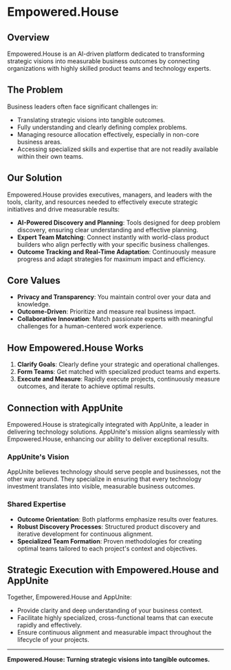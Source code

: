 # Empowered.House

## Overview

Empowered.House is an AI-driven platform dedicated to transforming strategic visions into measurable business outcomes by connecting organizations with highly skilled product teams and technology experts.

## The Problem

Business leaders often face significant challenges in:

- Translating strategic visions into tangible outcomes.
- Fully understanding and clearly defining complex problems.
- Managing resource allocation effectively, especially in non-core business areas.
- Accessing specialized skills and expertise that are not readily available within their own teams.

## Our Solution

Empowered.House provides executives, managers, and leaders with the tools, clarity, and resources needed to effectively execute strategic initiatives and drive measurable results:

- **AI-Powered Discovery and Planning**: Tools designed for deep problem discovery, ensuring clear understanding and effective planning.
- **Expert Team Matching**: Connect instantly with world-class product builders who align perfectly with your specific business challenges.
- **Outcome Tracking and Real-Time Adaptation**: Continuously measure progress and adapt strategies for maximum impact and efficiency.

## Core Values

- **Privacy and Transparency**: You maintain control over your data and knowledge.
- **Outcome-Driven**: Prioritize and measure real business impact.
- **Collaborative Innovation**: Match passionate experts with meaningful challenges for a human-centered work experience.

## How Empowered.House Works

1. **Clarify Goals**: Clearly define your strategic and operational challenges.
2. **Form Teams**: Get matched with specialized product teams and experts.
3. **Execute and Measure**: Rapidly execute projects, continuously measure outcomes, and iterate to achieve optimal results.

## Connection with AppUnite

Empowered.House is strategically integrated with AppUnite, a leader in delivering technology solutions. AppUnite's mission aligns seamlessly with Empowered.House, enhancing our ability to deliver exceptional results.

### AppUnite's Vision

AppUnite believes technology should serve people and businesses, not the other way around. They specialize in ensuring that every technology investment translates into visible, measurable business outcomes.

### Shared Expertise

- **Outcome Orientation**: Both platforms emphasize results over features.
- **Robust Discovery Processes**: Structured product discovery and iterative development for continuous alignment.
- **Specialized Team Formation**: Proven methodologies for creating optimal teams tailored to each project's context and objectives.

## Strategic Execution with Empowered.House and AppUnite

Together, Empowered.House and AppUnite:

- Provide clarity and deep understanding of your business context.
- Facilitate highly specialized, cross-functional teams that can execute rapidly and effectively.
- Ensure continuous alignment and measurable impact throughout the lifecycle of your projects.

---

**Empowered.House: Turning strategic visions into tangible outcomes.**
